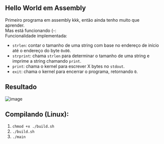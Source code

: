 
## Hello World em Assembly   
Primeiro programa em assembly kkk, então ainda tenho muito que aprender.  
Mas está funcionando (-:   
Funcionalidade implementada:
 - `strlen`: contar o tamanho de uma string com base no endereço de início até o endereço do byte `0x00`.
 - `strprint`: chama `strlen` para determinar o tamanho de uma string e imprime a string chamando `print`.   
 - `print`: chama o kernel para escrever X bytes no `stdout`.
 - `exit`: chama o kernel para encerrar o programa, retornando `0`.  

## Resultado
![image](https://user-images.githubusercontent.com/37017117/146070956-042151ec-a43a-439a-85d6-5e1a532b048b.png)  

## Compilando (Linux):
 1. `chmod +x ./build.sh`  
 2. `./build.sh`  
 3. `./main`
